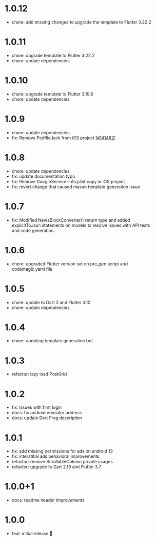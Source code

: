 # 1.0.12

- chore: add missing changes to upgrade the template to Flutter 3.22.2

# 1.0.11

- chore: upgrade template to Flutter 3.22.2
- chore: update dependencies

# 1.0.10

- chore: upgrade template to Flutter 3.19.6
- chore: update dependencies

# 1.0.9

- chore: update dependencies
- fix: Remove Podfile.lock from iOS project [[#141462]](https://github.com/flutter/flutter/issues/141462)

# 1.0.8

- chore: update dependencies
- fix: update documentation typo
- fix: Remove GoogleService-Info.plist copy in iOS project
- fix: revert change that caused mason template generation issue

# 1.0.7

- fix: Modified NewsBlockConverter() return type and added explicitToJson statements on models to resolve issues with API tests and code generation.

# 1.0.6

- chore: upgraded Flutter version set on pre_gen script and codemagic.yaml file

# 1.0.5

- chore: update to Dart 3 and Flutter 3.10
- chore: update dependencies

# 1.0.4

- chore: updating template generation bot

# 1.0.3

- refactor: lazy load PostGrid

# 1.0.2

- fix: issues with first login
- docs: fix android emulator address
- docs: update Dart Frog description

# 1.0.1

- fix: add missing permissions for ads on android 13
- fix: interstitial ads behavioral improvements
- refactor: remove ScrollableColumn private usages
- refactor: upgrade to Dart 2.19 and Flutter 3.7

# 1.0.0+1

- docs: readme header improvements

# 1.0.0

- feat: initial release 🎉
